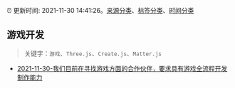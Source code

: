 :alarm_clock: 更新时间: 2021-11-30 14:41:26。[来源分类](../README.md)、[标签分类](../TAGS.md)、[时间分类](../TIMELINE.md)

## 游戏开发


> 关键字：`游戏`、`Three.js`、`Create.js`、`Matter.js`



- [2021-11-30-我们目前在寻找游戏方面的合作伙伴，要求具有游戏全流程开发制作能力](https://www.v2ex.com/t/819111) 